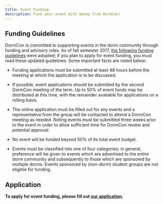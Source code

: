```yaml
---
title: Event Funding
description: Fund your event with money from DormCon!
---
```


## Funding Guidelines

DormCon is committed to supporting events in the dorm community through funding and advisory roles. As of fall semester 2017, [the following funding guidelines](/pdf/DormconFundingF17.pdf) were adopted; if you plan to apply for event funding, you must read these updated guidelines. Some important facts are noted below:

- Funding applications must be submitted at least 48 hours before the meeting at which the application is to be discussed.

- If possible, event applications should be submitted by the second DormCon meeting of the term. Up to 50% of event funds may be distributed at this time, with the remainder available for applications on a rolling basis.

- The online application must be filled out for any events and a representative from the group will be contacted to attend a DormCon meeting as needed. Rolling events must be submitted three weeks prior to the event in order to allow sufficient time for DormCon review and potential approval.

- No event will be funded beyond 50% of its total event budget.

- Events must be classified into one of four categories; in general, preference will be given to events which are advertised to the entire dorm community and subsequently to those which are sponsored by multiple dorms. Events sponsored by (non-dorm) student groups are not eligible for funding.

## Application

**To apply for event funding, please fill out [our application](https://docs.google.com/forms/d/e/1FAIpQLSd0_F86wxzbuSDbf_rzvzAV684NuQoGgh8ax8AtgEBCQzJb0g/viewform?usp=sf_link).**